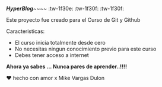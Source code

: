***HyperBlog***~~~~ :tw-1f30e: :tw-1f30f: :tw-1f30f:

Este proyecto fue creado para el Curso de Git y Github

Caracteristicas:
- El curso inicia totalmente desde cero
- No necesitas ningun conocimiento previo para este curso
- Debes tener acceso a internet

**Ahora ya sabes ... Nunca pares de aprender..!!!!**

&hearts; hecho con amor x Mike Vargas Dulon
